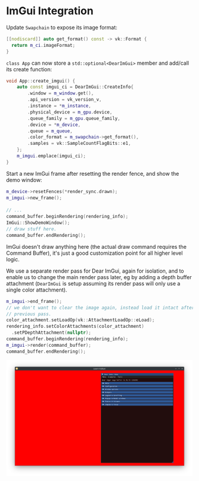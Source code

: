 # ImGui Integration

Update `Swapchain` to expose its image format:

```cpp
[[nodiscard]] auto get_format() const -> vk::Format {
  return m_ci.imageFormat;
}
```

`class App` can now store a `std::optional<DearImGui>` member and add/call its create function:

```cpp
void App::create_imgui() {
	auto const imgui_ci = DearImGui::CreateInfo{
		.window = m_window.get(),
		.api_version = vk_version_v,
		.instance = *m_instance,
		.physical_device = m_gpu.device,
		.queue_family = m_gpu.queue_family,
		.device = *m_device,
		.queue = m_queue,
		.color_format = m_swapchain->get_format(),
		.samples = vk::SampleCountFlagBits::e1,
	};
	m_imgui.emplace(imgui_ci);
}
```

Start a new ImGui frame after resetting the render fence, and show the demo window:

```cpp
m_device->resetFences(*render_sync.drawn);
m_imgui->new_frame();

// ...
command_buffer.beginRendering(rendering_info);
ImGui::ShowDemoWindow();
// draw stuff here.
command_buffer.endRendering();
```

ImGui doesn't draw anything here (the actual draw command requires the Command Buffer), it's just a good customization point for all higher level logic.

We use a separate render pass for Dear ImGui, again for isolation, and to enable us to change the main render pass later, eg by adding a depth buffer attachment (`DearImGui` is setup assuming its render pass will only use a single color attachment).

```cpp
m_imgui->end_frame();
// we don't want to clear the image again, instead load it intact after the
// previous pass.
color_attachment.setLoadOp(vk::AttachmentLoadOp::eLoad);
rendering_info.setColorAttachments(color_attachment)
  .setPDepthAttachment(nullptr);
command_buffer.beginRendering(rendering_info);
m_imgui->render(command_buffer);
command_buffer.endRendering();
```

![ImGui Demo](./imgui_demo.png)
